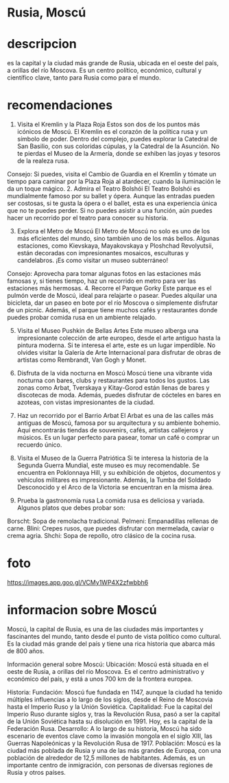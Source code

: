 # Rusia, Moscú

# descripcion
es la capital y la ciudad más grande de Rusia, ubicada en el oeste del país, a orillas del río Moscova. Es un centro político, económico, cultural y científico clave, tanto para Rusia como para el mundo. 

# recomendaciones
1. Visita el Kremlin y la Plaza Roja
Estos son dos de los puntos más icónicos de Moscú. El Kremlin es el corazón de la política rusa y un símbolo de poder. Dentro del complejo, puedes explorar la Catedral de San Basilio, con sus coloridas cúpulas, y la Catedral de la Asunción. No te pierdas el Museo de la Armería, donde se exhiben las joyas y tesoros de la realeza rusa.

Consejo: Si puedes, visita el Cambio de Guardia en el Kremlin y tómate un tiempo para caminar por la Plaza Roja al atardecer, cuando la iluminación le da un toque mágico.
2. Admira el Teatro Bolshói
El Teatro Bolshói es mundialmente famoso por su ballet y ópera. Aunque las entradas pueden ser costosas, si te gusta la ópera o el ballet, esta es una experiencia única que no te puedes perder. Si no puedes asistir a una función, aún puedes hacer un recorrido por el teatro para conocer su historia.

3. Explora el Metro de Moscú
El Metro de Moscú no solo es uno de los más eficientes del mundo, sino también uno de los más bellos. Algunas estaciones, como Kievskaya, Mayakovskaya y Ploshchad Revolyutsii, están decoradas con impresionantes mosaicos, esculturas y candelabros. ¡Es como visitar un museo subterráneo!

Consejo: Aprovecha para tomar algunas fotos en las estaciones más famosas y, si tienes tiempo, haz un recorrido en metro para ver las estaciones más hermosas.
4. Recorre el Parque Gorky
Este parque es el pulmón verde de Moscú, ideal para relajarte o pasear. Puedes alquilar una bicicleta, dar un paseo en bote por el río Moscova o simplemente disfrutar de un picnic. Además, el parque tiene muchos cafés y restaurantes donde puedes probar comida rusa en un ambiente relajado.

5. Visita el Museo Pushkin de Bellas Artes
Este museo alberga una impresionante colección de arte europeo, desde el arte antiguo hasta la pintura moderna. Si te interesa el arte, este es un lugar imperdible. No olvides visitar la Galería de Arte Internacional para disfrutar de obras de artistas como Rembrandt, Van Gogh y Monet.

6. Disfruta de la vida nocturna en Moscú
Moscú tiene una vibrante vida nocturna con bares, clubs y restaurantes para todos los gustos. Las zonas como Arbat, Tverskaya y Kitay-Gorod están llenas de bares y discotecas de moda. Además, puedes disfrutar de cócteles en bares en azoteas, con vistas impresionantes de la ciudad.

7. Haz un recorrido por el Barrio Arbat
El Arbat es una de las calles más antiguas de Moscú, famosa por su arquitectura y su ambiente bohemio. Aquí encontrarás tiendas de souvenirs, cafés, artistas callejeros y músicos. Es un lugar perfecto para pasear, tomar un café o comprar un recuerdo único.

8. Visita el Museo de la Guerra Patriótica
Si te interesa la historia de la Segunda Guerra Mundial, este museo es muy recomendable. Se encuentra en Poklonnaya Hill, y su exhibición de objetos, documentos y vehículos militares es impresionante. Además, la Tumba del Soldado Desconocido y el Arco de la Victoria se encuentran en la misma área.

9. Prueba la gastronomía rusa
La comida rusa es deliciosa y variada. Algunos platos que debes probar son:

Borscht: Sopa de remolacha tradicional.
Pelmeni: Empanadillas rellenas de carne.
Blini: Crepes rusos, que puedes disfrutar con mermelada, caviar o crema agria.
Shchi: Sopa de repollo, otro clásico de la cocina rusa.

# foto
https://images.app.goo.gl/VCMy1WP4X2zfwbbh6

# informacion sobre Moscú
Moscú, la capital de Rusia, es una de las ciudades más importantes y fascinantes del mundo, tanto desde el punto de vista político como cultural. Es la ciudad más grande del país y tiene una rica historia que abarca más de 800 años.

Información general sobre Moscú:
Ubicación:
Moscú está situada en el oeste de Rusia, a orillas del río Moscova. Es el centro administrativo y económico del país, y está a unos 700 km de la frontera europea.

Historia:
Fundación: Moscú fue fundada en 1147, aunque la ciudad ha tenido múltiples influencias a lo largo de los siglos, desde el Reino de Moscovia hasta el Imperio Ruso y la Unión Soviética.
Capitalidad: Fue la capital del Imperio Ruso durante siglos y, tras la Revolución Rusa, pasó a ser la capital de la Unión Soviética hasta su disolución en 1991. Hoy, es la capital de la Federación Rusa.
Desarrollo: A lo largo de su historia, Moscú ha sido escenario de eventos clave como la invasión mongola en el siglo XIII, las Guerras Napoleónicas y la Revolución Rusa de 1917.
Población:
Moscú es la ciudad más poblada de Rusia y una de las más grandes de Europa, con una población de alrededor de 12,5 millones de habitantes. Además, es un importante centro de inmigración, con personas de diversas regiones de Rusia y otros países.
